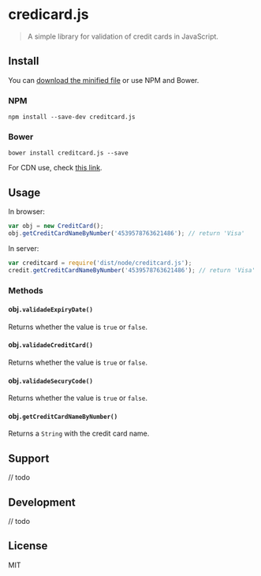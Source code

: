 # credicard.js

> A simple library for validation of credit cards in JavaScript.

## Install

You can [download the minified file](link) or use NPM and Bower.

### NPM

```
npm install --save-dev creditcard.js
```

### Bower

```
bower install creditcard.js --save
```

For CDN use, check [this link](link).

## Usage

In browser:

```javascript
var obj = new CreditCard();
obj.getCreditCardNameByNumber('4539578763621486'); // return 'Visa'
```

In server:

```javascript
var creditcard = require('dist/node/creditcard.js');
credit.getCreditCardNameByNumber('4539578763621486'); // return 'Visa'
```

### Methods

#### obj`.validadeExpiryDate()`

Returns whether the value is `true` or `false`.

#### obj`.validadeCreditCard()`

Returns whether the value is `true` or `false`.

#### obj`.validadeSecuryCode()`

Returns whether the value is `true` or `false`.

#### obj`.getCreditCardNameByNumber()`

Returns a `String` with the credit card name.

## Support

// todo

## Development

// todo

## License

MIT
